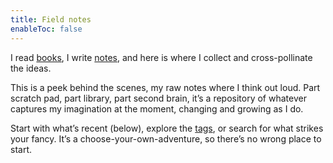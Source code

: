 ```yaml
---
title: Field notes
enableToc: false
---
```


<p class="indextitle">I read <a href="/books/" class="internal-link">books</a>, I write <a href="/notes/" class="internal-link">notes</a>, and here is where I collect and cross-pollinate the ideas.</p>

This is a peek behind the scenes, my raw notes where I think out loud. Part scratch pad, part library, part second brain, it’s a repository of whatever captures my imagination at the moment, changing and growing as I do.

Start with what’s recent (below), explore the <a href="/tags/" class="internal-link">tags</a>, or search for what strikes your fancy. It’s a choose-your-own-adventure, so there’s no wrong place to start.

